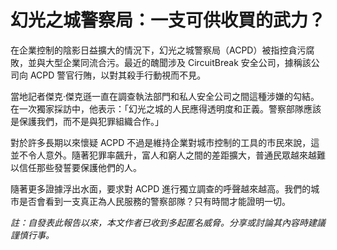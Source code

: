 # 幻光之城警察局：一支可供收買的武力？

在企業控制的陰影日益擴大的情況下，幻光之城警察局（ACPD）被指控貪污腐敗，並與大型企業同流合污。最近的醜聞涉及 CircuitBreak 安全公司，據稱該公司向 ACPD 警官行賄，以對其殺手行動視而不見。

當地記者傑克·傑克遜一直在調查執法部門和私人安全公司之間這種涉嫌的勾結。在一次獨家採訪中，他表示：「幻光之城的人民應得透明度和正義。警察部隊應該是保護我們，而不是與犯罪組織合作。」

對於許多長期以來懷疑 ACPD 不過是維持企業對城市控制的工具的市民來說，這並不令人意外。隨著犯罪率飆升，富人和窮人之間的差距擴大，普通民眾越來越難以信任那些發誓要保護他們的人。

隨著更多證據浮出水面，要求對 ACPD 進行獨立調查的呼聲越來越高。我們的城市是否會看到一支真正為人民服務的警察部隊？只有時間才能證明一切。

_註：自發表此報告以來，本文作者已收到多起匿名威脅。分享或討論其內容時建議謹慎行事。_

